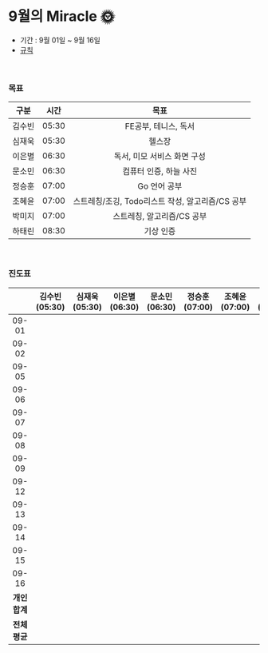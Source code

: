# **9월의** Miracle 🌞

- 기간 : 9월 01일 ~ 9월 16일
- [규칙](https://github.com/jandifarm/miracle-morning)


<br/>

### 목표

|  구분  | 시간  |                       목표                       |
| :----: | :---: | :----------------------------------------------: |
| 김수빈 | 05:30 |               FE공부, 테니스, 독서               |
| 심재욱 | 05:30 |                      헬스장                      |
| 이은별 | 06:30 |           독서, 미모 서비스 화면 구성            |
| 문소민 | 06:30 |              컴퓨터 인증, 하늘 사진              |
| 정승훈 | 07:00 |                   Go 언어 공부                   |
| 조혜윤 | 07:00 | 스트레칭/조깅, Todo리스트 작성, 알고리즘/CS 공부 |
| 박미지 | 07:00 |            스트레칭, 알고리즘/CS 공부            |
| 하태린 | 08:30 |                    기상 인증                     |

<br/>

### 진도표

|               | 김수빈(05:30) | 심재욱(05:30) | 이은별(06:30) | 문소민(06:30) | 정승훈(07:00) | 조혜윤(07:00) | 박미지(07:00) | 하태린(08:30) |
| :-----------: | :-----------: | :-----------: | :-----------: | :-----------: | :-----------: | :-----------: | :-----------: | :-----------: |
|     09-01     |               |               |               |               |               |               |               |               |
|     09-02     |               |               |               |               |               |               |               |               |
|     09-05     |               |               |               |               |               |               |               |               |
|     09-06     |               |               |               |               |               |               |               |               |
|     09-07     |               |               |               |               |               |               |               |               |
|     09-08     |               |               |               |               |               |               |               |               |
|     09-09     |               |               |               |               |               |               |               |               |
|     09-12     |               |               |               |               |               |               |               |               |
|     09-13     |               |               |               |               |               |               |               |               |
|     09-14     |               |               |               |               |               |               |               |               |
|     09-15     |               |               |               |               |               |               |               |               |
|     09-16     |               |               |               |               |               |               |               |               |
| **개인 합계** |               |               |               |               |               |               |               |               |
| **전체 평균** |               |               |               |               |               |               |               |               |
